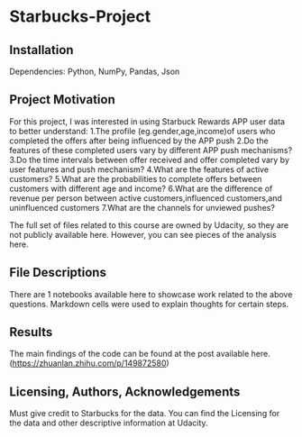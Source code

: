 # Starbucks-Project

## Installation 
Dependencies:
Python, 
NumPy, 
Pandas,
Json

## Project Motivation
For this project, I was interested in using Starbuck Rewards APP user data to better understand:
1.The profile (eg.gender,age,income)of users who completed the offers after being influenced by the APP push
2.Do the features of these completed users vary by different APP push mechanisms?
3.Do the time intervals between offer received and offer completed vary by user features and push mechanism?
4.What are the features of active customers?
5.What are the probabilities to complete offers between customers with different age and income?
6.What are the difference of revenue per person between active customers,influenced customers,and uninfluenced customers
7.What are the channels for unviewed pushes?

The full set of files related to this course are owned by Udacity, so they are not publicly available here. However, you can see pieces of the analysis here.

## File Descriptions
There are 1 notebooks available here to showcase work related to the above questions. Markdown cells were used to explain thoughts for certain steps. 

## Results
The main findings of the code can be found at the post available here.
(https://zhuanlan.zhihu.com/p/149872580)

## Licensing, Authors, Acknowledgements
Must give credit to Starbucks for the data. You can find the Licensing for the data and other descriptive information at Udacity.
